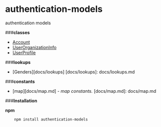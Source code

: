 # authentication-models
authentication models  

###**classes**
+ [Account][docs/account]
+ [UserOrganizationInfo][docs/user-organization-info]
+ [UserProfile][docs/user-profile]

[docs/account]: docs/account.md
[docs/user-organization-info]: docs/user-organization-info.md
[docs/user-profile]: docs/user-profile.md
 
###**lookups**
+ [Genders][docs/lookups] 
[docs/lookups]: docs/lookups.md

###**constants**
+ [map][docs/map.md] - *map constants.* 
[docs/map.md]: docs/map.md

###**Installation**

**npm**
```
    npm install authentication-models
```